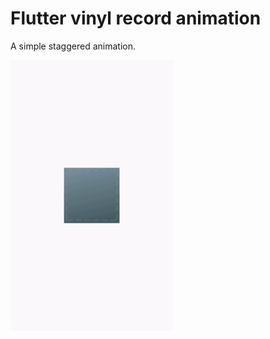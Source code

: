 # Flutter vinyl record animation

A simple staggered animation.

<img src="readme/VinylRecordAnimation.gif" width="260" />
